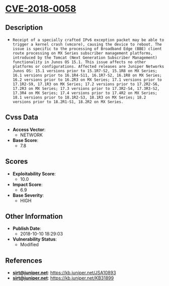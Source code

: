 
# [CVE-2018-0058](https://cve.mitre.org/cgi-bin/cvename.cgi?name=CVE-2018-0058)

## Description

- `Receipt of a specially crafted IPv6 exception packet may be able to trigger a kernel crash (vmcore), causing the device to reboot. The issue is specific to the processing of Broadband Edge (BBE) client route processing on MX Series subscriber management platforms, introduced by the Tomcat (Next Generation Subscriber Management) functionality in Junos OS 15.1. This issue affects no other platforms or configurations. Affected releases are Juniper Networks Junos OS: 15.1 versions prior to 15.1R7-S2, 15.1R8 on MX Series; 16.1 versions prior to 16.1R4-S11, 16.1R7-S2, 16.1R8 on MX Series; 16.2 versions prior to 16.2R3 on MX Series; 17.1 versions prior to 17.1R2-S9, 17.1R3 on MX Series; 17.2 versions prior to 17.2R2-S6, 17.2R3 on MX Series; 17.3 versions prior to 17.3R2-S4, 17.3R3-S2, 17.3R4 on MX Series; 17.4 versions prior to 17.4R2 on MX Series; 18.1 versions prior to 18.1R2-S3, 18.1R3 on MX Series; 18.2 versions prior to 18.2R1-S1, 18.2R2 on MX Series.`

## Cvss Data

- **Access Vector**:
  - NETWORK
- **Base Score**:
  - 7.8

## Scores

- **Exploitability Score**:
  - 10.0
- **Impact Score**:
  - 6.9
- **Base Severity**:
  - HIGH

## Other Information

- **Publish Date**:
  - 2018-10-10 18:29:03
- **Vulnerability Status**:
  - Modified

## References

- **sirt@juniper.net**: https://kb.juniper.net/JSA10893
- **sirt@juniper.net**: https://kb.juniper.net/KB31899

